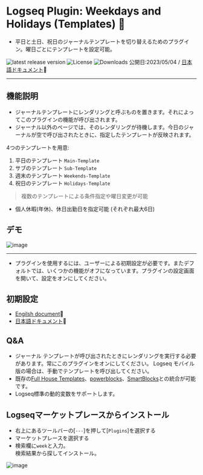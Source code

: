 # Logseq Plugin: Weekdays and Holidays (Templates) 🛌

- 平日と土日、祝日のジャーナルテンプレートを切り替えるためのプラグイン。曜日ごとにテンプレートを設定可能。

[](https://github.com/YU000jp/logseq-plugin-weekdays-and-weekends/releases)![latest release version](https://img.shields.io/github/v/release/YU000jp/logseq-plugin-weekdays-and-weekends) [](https://github.com/YU000jp/logseq-plugin-weekdays-and-weekends/LICENSE)![License](https://img.shields.io/github/license/YU000jp/logseq-plugin-weekdays-and-weekends?color=blue) [](https://github.com/YU000jp/logseq-plugin-weekdays-and-weekends/releases)![Downloads](https://img.shields.io/github/downloads/YU000jp/logseq-plugin-weekdays-and-weekends/total.svg)
 公開日:2023/05/04 /
 [日本語ドキュメント](https://github.com/YU000jp/logseq-plugin-weekdays-and-weekends/wiki/%E6%97%A5%E6%9C%AC%E8%AA%9E%E3%83%89%E3%82%AD%E3%83%A5%E3%83%A1%E3%83%B3%E3%83%88)📝

<hr/>

## 機能説明

- ジャーナルテンプレートにレンダリングと呼ぶものを置きます。それによってこのプラグインの機能が呼び出されます。
- ジャーナル以外のページでは、そのレンダリングが待機します。今日のジャーナルが空で呼び出されたときに、指定したテンプレートが反映されます。

4つのテンプレートを用意:

1. 平日のテンプレート `Main-Template`
2. サブのテンプレート `Sub-Template`
3. 週末のテンプレート `Weekends-Template`
4. 祝日のテンプレート `Holidays-Template`

> 複数のテンプレートによる条件指定や曜日変更が可能
- 個人休暇(年休)、休日出勤日を指定可能 (それぞれ最大6日)

## デモ

![image](https://user-images.githubusercontent.com/111847207/235460001-a731d9eb-8b45-4c55-8789-d73e24bb655a.gif)

<hr/>

- プラグインを使用するには、ユーザーによる初期設定が必要です。またデフォルトでは、いくつかの機能がオフになっています。プラグインの設定画面を開いて、設定をオンにしてください。

## 初期設定

- [Engilsh document](https://github.com/YU000jp/logseq-plugin-weekdays-and-weekends/wiki/English-document)📝
- [日本語ドキュメント](https://github.com/YU000jp/logseq-plugin-weekdays-and-weekends/wiki/%E6%97%A5%E6%9C%AC%E8%AA%9E%E3%83%89%E3%82%AD%E3%83%A5%E3%83%A1%E3%83%B3%E3%83%88)📝

## Q&amp;A

- ジャーナル テンプレートが呼び出されたときにレンダリングを実行する必要があります。常にこのプラグインをオンにしてください。 Logseq モバイル版の場合は、手動でテンプレートを呼び出してください。
- 既存の[Full House Templates](https://github.com/stdword/logseq13-full-house-plugin)、[powerblocks](https://github.com/hkgnp/logseq-powerblocks-plugin)、[SmartBlocks](https://github.com/sawhney17/logseq-smartblocks)との統合が可能です。
- Logseq標準の動的変数をサポートします。

## Logseqマーケットプレースからインストール

- 右上にあるツールバーの[`---`]を押して[`Plugins`]を選択する
- マーケットプレースを選択する
- 検索欄に`week`と入力。<br>検索結果から探してインストール。

![image](https://user-images.githubusercontent.com/111847207/236143556-6404ec21-5e5f-457f-9193-f89f00330ff0.png)

